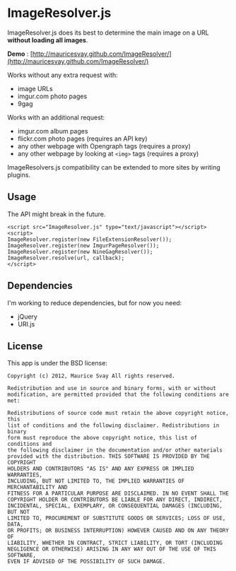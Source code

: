 ImageResolver.js
================

ImageResolver.js does its best to determine the main image on a URL **without
loading all images**.

**Demo** : [http://mauricesvay.github.com/ImageResolver/](http://mauricesvay.github.com/ImageResolver/)

Works without any extra request with:

* image URLs
* imgur.com photo pages
* 9gag

Works with an additional request:

* imgur.com album pages
* flickr.com photo pages (requires an API key)
* any other webpage with Opengraph tags (requires a proxy)
* any other webpage by looking at `<img>` tags (requires a proxy)

ImageResolvers.js compatibility can be extended to more sites by writing plugins.

Usage
-----
The API might break in the future.

    <script src="ImageResolver.js" type="text/javascript"></script>
    <script>
    ImageResolver.register(new FileExtensionResolver());
    ImageResolver.register(new ImgurPageResolver());
    ImageResolver.register(new NineGagResolver());
    ImageResolver.resolve(url, callback);
    </script>


Dependencies
------------
I'm working to reduce dependencies, but for now you need:

* jQuery
* URI.js

License
-------

This app is under the BSD license:

    Copyright (c) 2012, Maurice Svay All rights reserved.

    Redistribution and use in source and binary forms, with or without
    modification, are permitted provided that the following conditions are met:

    Redistributions of source code must retain the above copyright notice, this
    list of conditions and the following disclaimer. Redistributions in binary
    form must reproduce the above copyright notice, this list of conditions and
    the following disclaimer in the documentation and/or other materials
    provided with the distribution. THIS SOFTWARE IS PROVIDED BY THE COPYRIGHT
    HOLDERS AND CONTRIBUTORS "AS IS" AND ANY EXPRESS OR IMPLIED WARRANTIES,
    INCLUDING, BUT NOT LIMITED TO, THE IMPLIED WARRANTIES OF MERCHANTABILITY AND
    FITNESS FOR A PARTICULAR PURPOSE ARE DISCLAIMED. IN NO EVENT SHALL THE
    COPYRIGHT HOLDER OR CONTRIBUTORS BE LIABLE FOR ANY DIRECT, INDIRECT,
    INCIDENTAL, SPECIAL, EXEMPLARY, OR CONSEQUENTIAL DAMAGES (INCLUDING, BUT NOT
    LIMITED TO, PROCUREMENT OF SUBSTITUTE GOODS OR SERVICES; LOSS OF USE, DATA,
    OR PROFITS; OR BUSINESS INTERRUPTION) HOWEVER CAUSED AND ON ANY THEORY OF
    LIABILITY, WHETHER IN CONTRACT, STRICT LIABILITY, OR TORT (INCLUDING
    NEGLIGENCE OR OTHERWISE) ARISING IN ANY WAY OUT OF THE USE OF THIS SOFTWARE,
    EVEN IF ADVISED OF THE POSSIBILITY OF SUCH DAMAGE.
